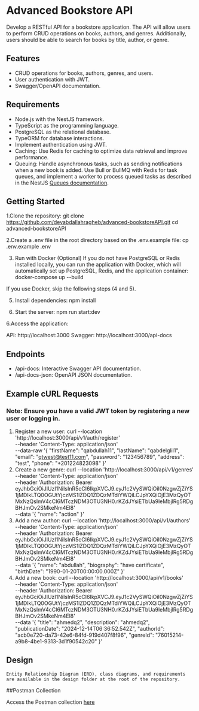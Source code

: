 # Advanced Bookstore API

 Develop a RESTful API for a bookstore application. The API will allow users
to perform CRUD operations on books, authors, and genres. Additionally, users should
be able to search for books by title, author, or genre.

## Features

- CRUD operations for books, authors, genres, and users.
- User authentication  with JWT.
- Swagger/OpenAPI documentation.
  
## Requirements

- Node.js with the NestJS framework.
- TypeScript as the programming language.
- PostgreSQL  as the relational database.
- TypeORM  for database interactions.
- Implement authentication  using JWT.
- Caching: Use Redis for caching to optimize data retrieval and improve performance.
- Queuing:
Handle asynchronous tasks, such as sending notifications when a new book is added.
Use Bull or BullMQ with Redis for task queues, and implement a worker to process queued tasks as described in the NestJS [Queues documentation](https://docs.nestjs.com/techniques/queues).
  
## Getting Started
1.Clone the repository:
git clone https://github.com/devabdallahragheb/advanced-bookstoreAPI.git
cd advanced-bookstoreAPI

2.Create a .env file in the root directory based on the .env.example file:
cp .env.example .env

3.  Run with Docker (Optional)
If you do not have PostgreSQL or Redis installed locally, you can run the application with Docker, which will automatically set up PostgreSQL, Redis, and the application container:
docker-compose up --build

If you use Docker, skip the following steps (4 and 5).

5. Install dependencies:
     npm install
   
6. Start the server:
   npm run start:dev
   
6.Access the application:

API: http://localhost:3000
Swagger: http://localhost:3000/api-docs

## Endpoints
- /api-docs: Interactive Swagger API documentation.
- /api-docs-json: OpenAPI JSON documentation.
## Example cURL Requests
 ### Note: Ensure you have a valid JWT token by registering a new user or logging in.
1. Register a new user:
 curl --location 'http://localhost:3000/api/v1/auth/register' \
--header 'Content-Type: application/json' \
--data-raw '{
  "firstName": "qabdullah11",
  "lastName": "qabdelglil1",
  "email": "qtwest@test11.com",
  "password": "123456789",
  "address": "test",
  "phone": "+201224823098"
}'
2. Create a new genre:
 curl --location 'http://localhost:3000/api/v1/genres' \
--header 'Content-Type: application/json' \
--header 'Authorization: Bearer eyJhbGciOiJIUzI1NiIsInR5cCI6IkpXVCJ9.eyJ1c2VySWQiOiI0NzgwZjZiYS1jMDlkLTQ0OGUtYjczMS1lZDQ1ZDQzMTdiYWQiLCJpYXQiOjE3MzQyOTMxNzQsImV4cCI6MTczNDM3OTU3NH0.rKZdJYsiETbUa9leMbjlRg5RDgBHJmOv2SMkeNm4El8' \
--data '{
  "name": "action"
}'
3. Add a new author:
 curl --location 'http://localhost:3000/api/v1/authors' \
--header 'Content-Type: application/json' \
--header 'Authorization: Bearer eyJhbGciOiJIUzI1NiIsInR5cCI6IkpXVCJ9.eyJ1c2VySWQiOiI0NzgwZjZiYS1jMDlkLTQ0OGUtYjczMS1lZDQ1ZDQzMTdiYWQiLCJpYXQiOjE3MzQyOTMxNzQsImV4cCI6MTczNDM3OTU3NH0.rKZdJYsiETbUa9leMbjlRg5RDgBHJmOv2SMkeNm4El8' \
--data '{
  "name": "abdullah",
  "biography": "have certificate",
   "birthDate": "1990-01-20T00:00:00.000Z"
}'
4. Add a new book:
 curl --location 'http://localhost:3000/api/v1/books' \
--header 'Content-Type: application/json' \
--header 'Authorization: Bearer eyJhbGciOiJIUzI1NiIsInR5cCI6IkpXVCJ9.eyJ1c2VySWQiOiI0NzgwZjZiYS1jMDlkLTQ0OGUtYjczMS1lZDQ1ZDQzMTdiYWQiLCJpYXQiOjE3MzQyOTMxNzQsImV4cCI6MTczNDM3OTU3NH0.rKZdJYsiETbUa9leMbjlRg5RDgBHJmOv2SMkeNm4El8' \
--data '{
  "title": "ahmedq2",
  "description": "ahmedq2",
  "publicationDate": "2024-12-14T06:36:52.542Z",
  "authorId": "acb0e720-da73-42e6-84fd-919d407f8f96",
  "genreId": "76015214-a9b8-4be1-9313-3d1f90542c20"
}'

## Design

    Entity Relationship Diagram (ERD), class diagrams, and requirements are available in the design folder at the root of the repository.
    
##Postman Collection

Access the Postman collection [here](https://orange-satellite-870733.postman.co/workspace/TDRA~912c536b-3f54-49d1-9ac4-014cca31bc3d/collection/27835951-4af1de32-f493-4950-abdc-aa1583f59c9c?action=share&creator=27835951)
 
